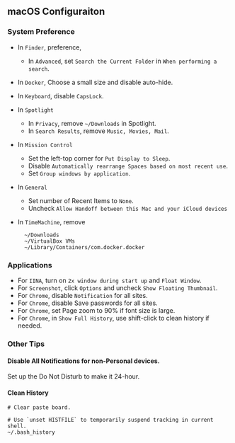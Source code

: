 ## macOS Configuraiton

### System Preference

- In `Finder`, preference,
  - In `Advanced`, set `Search the Current Folder` in `When performing a search`.
- In `Docker`, Choose a small size and disable auto-hide.
- In `Keyboard`, disable `CapsLock`.
- In `Spotlight`
  - In `Privacy`, remove `~/Downloads` in Spotlight.
  - In `Search Results`, remove `Music, Movies, Mail`.
- In `Mission Control`
  - Set the left-top corner for `Put Display to Sleep`.
  - Disable `Automatically rearrange Spaces based on most recent use`.
  - Set `Group windows by application`.
- In `General`
  - Set number of Recent Items to `None`.
  - Uncheck `Allow Handoff between this Mac and your iCloud devices`

- In `TimeMachine`, remove

        ~/Downloads
        ~/VirtualBox VMs
        ~/Library/Containers/com.docker.docker


### Applications

- For `IINA`, turn on `2x window during start up` and `Float Window`.
- For `Screenshot`, click `Options` and uncheck `Show Floating Thumbnail`.
- For `Chrome`, disable `Notification` for all sites.
- For `Chrome`, disable Save passwords for all sites.
- For `Chrome`, set Page zoom to 90% if font size is large.
- For `Chrome`, in `Show Full History`, use shift-click to clean history if needed.

### Other Tips

#### Disable All Notifications for non-Personal devices.

Set up the Do Not Disturb to make it 24-hour.

#### Clean History

    # Clear paste board.

    # Use `unset HISTFILE` to temporarily suspend tracking in current shell.
    ~/.bash_history

